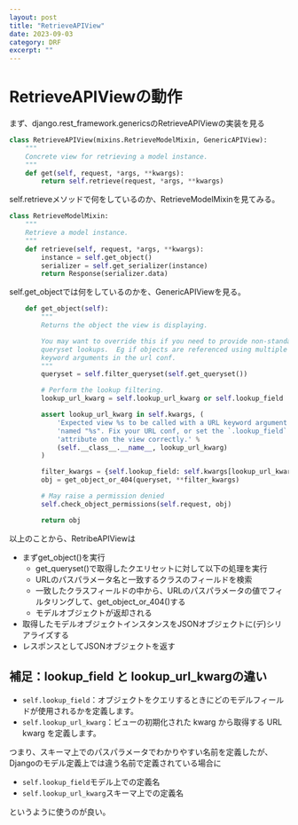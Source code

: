 ```yaml
---
layout: post
title: "RetrieveAPIView"
date: 2023-09-03
category: DRF
excerpt: ""
---
```

# RetrieveAPIViewの動作

まず、django.rest_framework.genericsのRetrieveAPIViewの実装を見る
```python
class RetrieveAPIView(mixins.RetrieveModelMixin, GenericAPIView):
    """
    Concrete view for retrieving a model instance.
    """
    def get(self, request, *args, **kwargs):
        return self.retrieve(request, *args, **kwargs)
```
self.retrieveメソッドで何をしているのか、RetrieveModelMixinを見てみる。
```python
class RetrieveModelMixin:
    """
    Retrieve a model instance.
    """
    def retrieve(self, request, *args, **kwargs):
        instance = self.get_object()
        serializer = self.get_serializer(instance)
        return Response(serializer.data)
```
self.get_objectでは何をしているのかを、GenericAPIViewを見る。
```python
    def get_object(self):
        """
        Returns the object the view is displaying.

        You may want to override this if you need to provide non-standard
        queryset lookups.  Eg if objects are referenced using multiple
        keyword arguments in the url conf.
        """
        queryset = self.filter_queryset(self.get_queryset())

        # Perform the lookup filtering.
        lookup_url_kwarg = self.lookup_url_kwarg or self.lookup_field

        assert lookup_url_kwarg in self.kwargs, (
            'Expected view %s to be called with a URL keyword argument '
            'named "%s". Fix your URL conf, or set the `.lookup_field` '
            'attribute on the view correctly.' %
            (self.__class__.__name__, lookup_url_kwarg)
        )

        filter_kwargs = {self.lookup_field: self.kwargs[lookup_url_kwarg]}
        obj = get_object_or_404(queryset, **filter_kwargs)

        # May raise a permission denied
        self.check_object_permissions(self.request, obj)

        return obj
```
以上のことから、RetribeAPIViewは
- まずget_object()を実行
  - get_queryset()で取得したクエリセットに対して以下の処理を実行
  - URLのパスパラメータ名と一致するクラスのフィールドを検索
  - 一致したクラスフィールドの中から、URLのパスパラメータの値でフィルタリングして、get_object_or_404()する
  - モデルオブジェクトが返却される
- 取得したモデルオブジェクトインスタンスをJSONオブジェクトに(デ)シリアライズする
- レスポンスとしてJSONオブジェクトを返す

## 補足：lookup_field と lookup_url_kwargの違い
- `self.lookup_field`：オブジェクトをクエリするときにどのモデルフィールドが使用されるかを定義します。
- `self.lookup_url_kwarg`：ビューの初期化された kwarg から取得する URL kwarg を定義します。

つまり、スキーマ上でのパスパラメータでわかりやすい名前を定義したが、Djangoのモデル定義上では違う名前で定義されている場合に
- `self.lookup_field`モデル上での定義名
- `self.lookup_url_kwarg`スキーマ上での定義名

というように使うのが良い。
